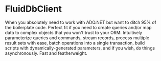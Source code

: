 # FluidDbClient
When you absolutely need to work with ADO.NET but want to ditch 95% of the boilerplate code. Perfect fit if you need to create queries and/or map data to complex objects that you won't trust to your ORM. Intuitively parameterize queries and commands, stream records, process multiple result sets with ease, batch operations into a single transaction, build scripts with dynamically-generated parameters, and if you wish, do things asynchronously.  Fast and featherweight.
